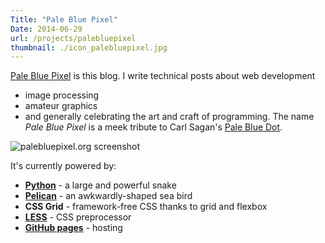 ```yaml
---
Title: "Pale Blue Pixel"
Date: 2014-06-29
url: /projects/palebluepixel
thumbnail: ./icon_palebluepixel.jpg
---
```


[Pale Blue Pixel][9] is this blog. I write technical posts about web
development

- image processing
- amateur graphics
- and generally celebrating the
  art and craft of programming. The name _Pale Blue Pixel_ is a meek tribute to
  Carl Sagan's [Pale Blue Dot][pbd].

![palebluepixel.org screenshot](screenshot_palebluepixel.png "palebluepixel.org screenshot")

It's currently powered by:

- **[Python][2]** - a large and powerful snake
- **[Pelican][3]** - an awkwardly-shaped sea bird
- **CSS Grid** - framework-free CSS thanks to grid and flexbox
- **[LESS][5]** - CSS preprocessor
- **[GitHub pages][7]** - hosting

[2]: http://python.org/ "Python website"
[3]: http://blog.getpelican.com/ "Pelican website"
[5]: http://lesscss.org/ "LESS css preprocessor website"
[6]: http://prismjs.com/ "Prism website"
[7]: http://pages.github.com/ "GitHub pages website"
[8]: https://github.com/PrismJS/prism/blob/gh-pages/themes/prism-twilight.css "Prism twilight theme"
[9]: / "palebluepixel.org"
[pbd]: https://www.youtube.com/watch?v=nl5dlbCh8lY
